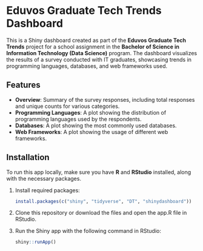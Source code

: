 # Eduvos Graduate Tech Trends Dashboard

This is a Shiny dashboard created as part of the **Eduvos Graduate Tech Trends** project for a school assignment in the **Bachelor of Science in Information Technology (Data Science)** program. The dashboard visualizes the results of a survey conducted with IT graduates, showcasing trends in programming languages, databases, and web frameworks used.

## Features

- **Overview**: Summary of the survey responses, including total responses and unique counts for various categories.
- **Programming Languages**: A plot showing the distribution of programming languages used by the respondents.
- **Databases**: A plot showing the most commonly used databases.
- **Web Frameworks**: A plot showing the usage of different web frameworks.

## Installation

To run this app locally, make sure you have **R** and **RStudio** installed, along with the necessary packages.

1. Install required packages:

   ```r
   install.packages(c("shiny", "tidyverse", "DT", "shinydashboard"))

2. Clone this repository or download the files and open the app.R file in RStudio.

3. Run the Shiny app with the following command in RStudio:
   ```r
   shiny::runApp()

